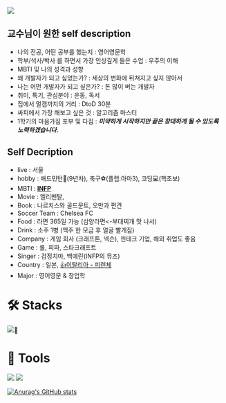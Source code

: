 ![](https://capsule-render.vercel.app/api?type=waving&&color=0:004666,100:004666&height=240&section=header&fontSize=30&animation=twinkling&fontColor=d1d1d1&text=세상을%20더%20즐겁게%20하고%20싶은%20김윤홍입니다🖥️&fontAlign=63&fontAlignY=45&desc=Faster%20Alone\,%20Further%20Together&descSize=20&descAlign=80)


## 교수님이 원한 self description 
* 나의 전공, 어떤 공부를 했는지 : 영어영문학
* 학부/석사/박사 를 하면서 가장 인상깊게 들은 수업 : 우주의 이해
* MBTI 및 나의 성격과 성향 
* 왜 개발자가 되고 싶었는가? : 세상의 변화에 뒤쳐지고 싶지 않아서 
* 나는 어떤 개발자가 되고 싶은가? : 돈 많이 버는 개발자
* 취미, 특기, 관심분야 : 운동, 독서
* 집에서 멀캠까지의 거리 : DtoD 30분
* 싸피에서 가장 해보고 싶은 것 : 알고리즘 마스터
* 1학기의 마음가짐 포부 및 다짐 : ***미약하게 시작하지만 끝은 창대하게 될 수 있도록 노력하겠습니다.***

## Self Decription
* live : 서울
* hobby : 배드민턴🏸(9년차), 축구⚽(플랩:아마3), 코딩💻(핵초보)
* MBTI : <u>**INFP**</u>
* Movie : 엘리멘탈, 
* Book : 나르치스와 골드문트, 오만과 편견
* Soccer Team : Chelsea FC
* Food : 라면 365일 가능 (삼양라면<-부대찌개 맛 나서)
* Drink : 소주 1병 (맥주 한 모금 후 얼굴 빨개짐)
* Company : 게임 회사 (크래프톤, 넥슨), 핀테크 기업, 해외 취업도 좋음
* Game : 롤, 피파, 스타크래프트 
* Singer : 검정치마, 백예린(INFP의 뮤즈)
* Country : 일본, <u>👍이탈리아 - 피렌체</u>
* Major : 영어영문 & 창업학

# 🛠️ Stacks
![](https://img.shields.io/badge/java-027abf)🌱

# 🦾 Tools
 <img src="https://img.shields.io/badge/Visual%20Studio%20Code-007ACC?style=flat-square&logo=VisualStudioCode&logoColor=색상"/>
  <img src="https://img.shields.io/badge/GitHub-000000?style=flat-square&logo=Github&logoColor=965106"/>

[![Anurag's GitHub stats](https://github-readme-stats.vercel.app/api?username=chelsea7023&theme=algolia)](https://github.com/chelsea7023/github-readme-stats)